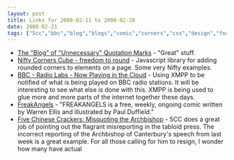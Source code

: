 ```yaml
---
layout: post
title: Links for 2008-02-11 to 2008-02-20
date: 2008-02-21
tags: ["5cc","bbc","blog","blogs","comic","corners","css","design","for:rooreynolds","grammar","humor","javascript","journalism","language","links","links","online","punctuation","radio","rounded","via:boingboing","via:hackszine","warrenellis","web","webcomic","xmpp"]
---
```


*   [The "Blog" of "Unnecessary" Quotation Marks](http://quotation-marks.blogspot.com/) - "Great" stuff.
*   [Nifty Corners Cube - freedom to round](http://www.html.it/articoli/niftycube/index.html) - Javascript library for adding rounded corners to elements on a page. Some very Nifty examples.
*   [BBC - Radio Labs - Now Playing in the Cloud](http://www.bbc.co.uk/blogs/radiolabs/2008/02/now_playing_in_the_cloud.shtml) - Using XMPP to be notified of what is being played on BBC radio stations. It will be interesting to see what else is done with this. XMPP is being used to glue more and more parts of the internet together these days.
*   [FreakAngels](http://www.freakangels.com/) - "FREAKANGELS is a free, weekly, ongoing comic written by Warren Ellis and illustrated by Paul Duffield."
*   [Five Chinese Crackers: Misquoting the Archbishop](http://5cc.blogspot.com/2008/02/and-when-they-traced-call-it-was-coming.html) - 5CC does a great job of pointing out the flagrant misreporting in the tabloid press. The incorrect reporting of the Archbishop of Canterbury's speech from last week is a great example. For all those calling for him to resign, I wonder how many have actual